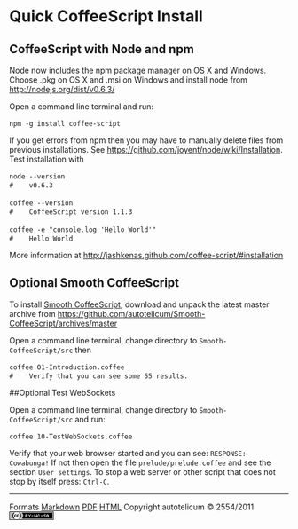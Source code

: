 
# Quick CoffeeScript Install

## CoffeeScript with Node and npm

Node now includes the npm package manager on OS X and Windows.
Choose .pkg on OS X and .msi on Windows and install node from
<http://nodejs.org/dist/v0.6.3/>

Open a command line terminal and run:

    npm -g install coffee-script

If you get errors from npm then you may have to manually delete files from previous installations.
See <https://github.com/joyent/node/wiki/Installation>. Test installation with

    node --version
    #    v0.6.3
    
    coffee --version
    #    CoffeeScript version 1.1.3
    
    coffee -e "console.log 'Hello World'"
    #    Hello World

More information at <http://jashkenas.github.com/coffee-script/#installation>


## Optional Smooth CoffeeScript

To install [Smooth CoffeeScript](http://autotelicum.github.com/Smooth-CoffeeScript),
download and unpack the latest master archive from
<https://github.com/autotelicum/Smooth-CoffeeScript/archives/master>

Open a command line terminal, change directory to `Smooth-CoffeeScript/src` then

    coffee 01-Introduction.coffee
    #    Verify that you can see some 55 results.


##Optional Test WebSockets

Open a command line terminal, change directory to `Smooth-CoffeeScript/src` and run:

    coffee 10-TestWebSockets.coffee

Verify that your web browser started and you can see: `RESPONSE: Cowabunga!`
If not then open the file `prelude/prelude.coffee` and see the section `User settings`. 
To stop a web server or other script that does not stop by itself press: `Ctrl-C`.


-----------------------------------------------------------------------------

Formats	[Markdown](install-notes.md)	[PDF](install-notes.pdf)	[HTML](install-notes.html)
Copyright autotelicum © 2554/2011 ![License CCBYNCSA](ccbyncsa.png)


<!-- Commands used to format this document:

Edit ,>markdown2pdf --listings --xetex '--template=pandoc-template.tex' -o install-notes.pdf; open install-notes.pdf

Edit ,>pandoc -f markdown -t html -S --css pandoc-template.css --template pandoc-template.html -B readability-embed.js -o install-notes.html; open install-notes.html
-->
